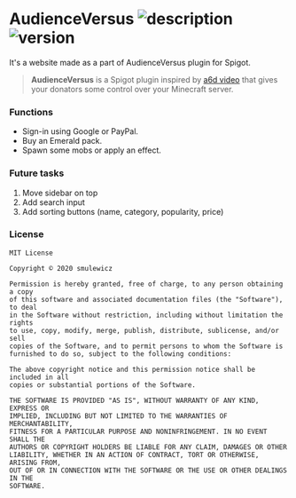 # AudienceVersus ![description][url_description] ![version][url_version]
It's a website made as a part of AudienceVersus plugin for Spigot. 
> __AudienceVersus__ is a Spigot plugin inspired by [a6d video][url_a6d-video] that gives your donators some control over your Minecraft server.

### Functions
- Sign-in using Google or PayPal.
- Buy an Emerald pack.
- Spawn some mobs or apply an effect.

### Future tasks
1. Move sidebar on top
2. Add search input
3. Add sorting buttons (name, category, popularity, price)

### License
```
MIT License

Copyright © 2020 smulewicz

Permission is hereby granted, free of charge, to any person obtaining a copy
of this software and associated documentation files (the "Software"), to deal
in the Software without restriction, including without limitation the rights
to use, copy, modify, merge, publish, distribute, sublicense, and/or sell
copies of the Software, and to permit persons to whom the Software is
furnished to do so, subject to the following conditions:

The above copyright notice and this permission notice shall be included in all
copies or substantial portions of the Software.

THE SOFTWARE IS PROVIDED "AS IS", WITHOUT WARRANTY OF ANY KIND, EXPRESS OR
IMPLIED, INCLUDING BUT NOT LIMITED TO THE WARRANTIES OF MERCHANTABILITY,
FITNESS FOR A PARTICULAR PURPOSE AND NONINFRINGEMENT. IN NO EVENT SHALL THE
AUTHORS OR COPYRIGHT HOLDERS BE LIABLE FOR ANY CLAIM, DAMAGES OR OTHER
LIABILITY, WHETHER IN AN ACTION OF CONTRACT, TORT OR OTHERWISE, ARISING FROM,
OUT OF OR IN CONNECTION WITH THE SOFTWARE OR THE USE OR OTHER DEALINGS IN THE
SOFTWARE.
```

[url_a6d-video]: https://www.youtube.com/watch?v=ywOfMD2t8dc
[url_version]: https://img.shields.io/badge/version-1.0.0-blue
[url_description]: https://img.shields.io/badge/WWW-gray
[url_spigotplugin]: https://github.com/smulewicz/AudienceVersus-SpigotPlugin
